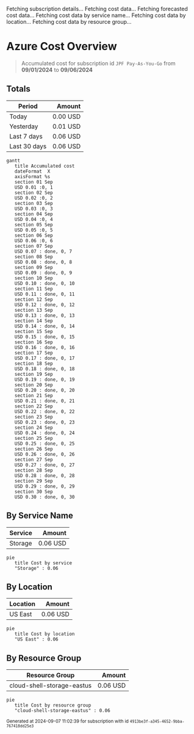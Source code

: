 Fetching subscription details...
Fetching cost data...
Fetching forecasted cost data...
Fetching cost data by service name...
Fetching cost data by location...
Fetching cost data by resource group...
# Azure Cost Overview

> Accumulated cost for subscription id `JPF Pay-As-You-Go` from **09/01/2024** to **09/06/2024**

## Totals

|Period|Amount|
|---|---:|
|Today|0.00 USD|
|Yesterday|0.01 USD|
|Last 7 days|0.06 USD|
|Last 30 days|0.06 USD|

```mermaid
gantt
   title Accumulated cost
   dateFormat  X
   axisFormat %s
   section 01 Sep
   USD 0.01 :0, 1
   section 02 Sep
   USD 0.02 :0, 2
   section 03 Sep
   USD 0.03 :0, 3
   section 04 Sep
   USD 0.04 :0, 4
   section 05 Sep
   USD 0.05 :0, 5
   section 06 Sep
   USD 0.06 :0, 6
   section 07 Sep
   USD 0.07 : done, 0, 7
   section 08 Sep
   USD 0.08 : done, 0, 8
   section 09 Sep
   USD 0.09 : done, 0, 9
   section 10 Sep
   USD 0.10 : done, 0, 10
   section 11 Sep
   USD 0.11 : done, 0, 11
   section 12 Sep
   USD 0.12 : done, 0, 12
   section 13 Sep
   USD 0.13 : done, 0, 13
   section 14 Sep
   USD 0.14 : done, 0, 14
   section 15 Sep
   USD 0.15 : done, 0, 15
   section 16 Sep
   USD 0.16 : done, 0, 16
   section 17 Sep
   USD 0.17 : done, 0, 17
   section 18 Sep
   USD 0.18 : done, 0, 18
   section 19 Sep
   USD 0.19 : done, 0, 19
   section 20 Sep
   USD 0.20 : done, 0, 20
   section 21 Sep
   USD 0.21 : done, 0, 21
   section 22 Sep
   USD 0.22 : done, 0, 22
   section 23 Sep
   USD 0.23 : done, 0, 23
   section 24 Sep
   USD 0.24 : done, 0, 24
   section 25 Sep
   USD 0.25 : done, 0, 25
   section 26 Sep
   USD 0.26 : done, 0, 26
   section 27 Sep
   USD 0.27 : done, 0, 27
   section 28 Sep
   USD 0.28 : done, 0, 28
   section 29 Sep
   USD 0.29 : done, 0, 29
   section 30 Sep
   USD 0.30 : done, 0, 30
```

## By Service Name

|Service|Amount|
|---|---:|
|Storage|0.06 USD|

```mermaid
pie
   title Cost by service
   "Storage" : 0.06
```

## By Location

|Location|Amount|
|---|---:|
|US East|0.06 USD|

```mermaid
pie
   title Cost by location
   "US East" : 0.06
```

## By Resource Group

|Resource Group|Amount|
|---|---:|
|cloud-shell-storage-eastus|0.06 USD|

```mermaid
pie
   title Cost by resource group
   "cloud-shell-storage-eastus" : 0.06
```

<sup>Generated at 2024-09-07 11:02:39 for subscription with id `4913be3f-a345-4652-9bba-767418dd25e3`</sup>
